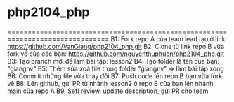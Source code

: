 # php2104_php
===============================================================================
B1: Fork repo A của team lead tạo ở link: https://github.com/VanGiang/php2104_php.git
B2: Clone từ link repo B vừa fork về của các bạn: https://github.com/nguyenthuphuon/php2104_php.git
B3: Tạo branch mới để làm bài tập: lesson2
B4: Tạo folder là tên của bạn: "giangnv" 
B5: Thêm sửa xoá file trong folder "giangnv" => làm bài tập xong
B6: Commit những file vừa thay đổi
B7: Push code lên repo B bạn vừa fork về
B8: Lên github, gửi PR từ nhánh lesson2 ở repo B của bạn lên nhánh main của repo A
B9: Sefl review, update description, gửi PR cho team 
